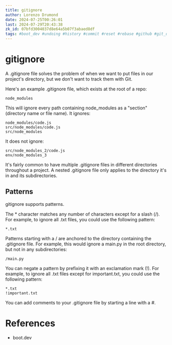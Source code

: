 ```yaml
---
title: gitignore
author: Lorenzo Drumond
date: 2024-07-25T00:26:01
last: 2024-07-29T20:43:38
zk_id: 07bfd3004037d8e64a5b07f3abaed8df
tags: #boot_dev #undoing #history #commit #reset #rebase #github #git_directory #primeagen #delete #packed #programming #plumbing #states #fetch #push #optimal #git #fast_forward #configuration #compressed #repos #merging #gitignore #index #snapshot #working_tree #computer_science #repository #workflow #stage #logs #remote
---
```



# gitignore

A .gitignore file solves the problem of when we want to put files in our project's directory, but we don't want to track them with Git.

Here's an example .gitignore file, which exists at the root of a repo:

```
node_modules
```

This will ignore every path containing node_modules as a "section" (directory name or file name). It ignores:

    node_modules/code.js
    src/node_modules/code.js
    src/node_modules

It does not ignore:

    src/node_modules_2/code.js
    env/node_modules_3


It's fairly common to have multiple .gitignore files in different directories
throughout a project. A nested .gitignore file only applies to the directory
it's in and its subdirectories.

## Patterns

gitignore supports patterns.

The * character matches any number of characters except for a slash (/). For example, to ignore all .txt files, you could use the following pattern:

	*.txt

Patterns starting with a / are anchored to the directory containing the .gitignore file. For example, this would ignore a main.py in the root directory, but not in any subdirectories:

	/main.py

You can negate a pattern by prefixing it with an exclamation mark (!). For example, to ignore all .txt files except for important.txt, you could use the following pattern:

	*.txt
	!important.txt

You can add comments to your .gitignore file by starting a line with a #.

# References

- boot.dev
